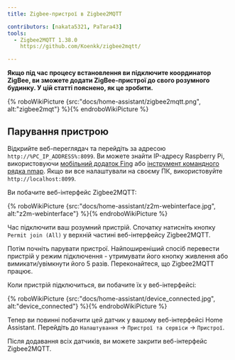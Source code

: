 ```yaml
---
title: Zigbee-пристрої в Zigbee2MQTT

contributors: [nakata5321, PaTara43]
tools:
  - Zigbee2MQTT 1.38.0
    https://github.com/Koenkk/zigbee2mqtt/

---
```


**Якщо під час процесу встановлення ви підключите координатор ZigBee, ви зможете додати ZigBee-пристрої до свого розумного будинку. У цій статті пояснено, як це зробити.**

{% roboWikiPicture {src:"docs/home-assistant/zigbee2mqtt.png", alt:"zigbee2mqt"} %}{% endroboWikiPicture %}

## Парування пристрою

Відкрийте веб-переглядач та перейдіть за адресою `http://%PC_IP_ADDRESS%:8099`. Ви можете знайти IP-адресу Raspberry Pi, використовуючи [мобільний додаток Fing](https://www.fing.com/products) або [інструмент командного рядка nmap](https://vitux.com/find-devices-connected-to-your-network-with-nmap/). Якщо ви все налаштували на своєму ПК, використовуйте `http://localhost:8099`.

Ви побачите веб-інтерфейс Zigbee2MQTT:


{% roboWikiPicture {src:"docs/home-assistant/z2m-webinterface.jpg", alt:"z2m-webinterface"} %}{% endroboWikiPicture %}


Час підключити ваш розумний пристрій.
Спочатку натисніть кнопку `Permit join (All)` у верхній частині веб-інтерфейсу Zigbee2MQTT.

Потім почніть парувати пристрої. Найпоширеніший спосіб перевести пристрій у режим підключення - утримувати його кнопку живлення або вимикати/увімкнути його 5 разів. Переконайтеся, що Zigbee2MQTT працює.

Коли пристрій підключиться, ви побачите їх у веб-інтерфейсі:

{% roboWikiPicture {src:"docs/home-assistant/device_connected.jpg", alt:"device_connected"} %}{% endroboWikiPicture %}

Тепер ви повинні побачити цей датчик у вашому веб-інтерфейсі Home Assistant. Перейдіть до `Налаштування` -> `Пристрої та сервіси` -> `Пристрої`.

Після додавання всіх датчиків, ви можете закрити веб-інтерфейс Zigbee2MQTT.
